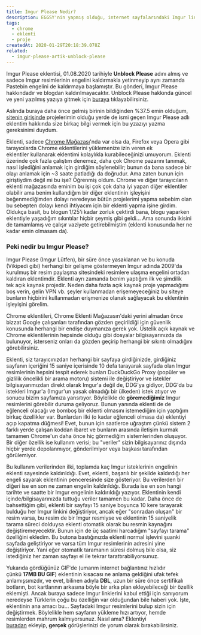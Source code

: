```yaml
---
title: Imgur Please Nedir?
description: EGGSY'nin yapmış olduğu, internet sayfalarındaki Imgur linklerini ve Imgur resimlerine giden direkt istekleri DuckDuckGo Proxy sunucularını kullanarak erişime açan Imgur Please eklentisi hakkında yazı.
tags:
  - chrome
  - eklenti
  - proje
createdAt: 2020-01-29T20:18:39.078Z
related:
  - imgur-please-artik-unblock-please
---
```


<blog-notification type="warning">Imgur Please eklentisi, 01.08.2020 tarihiyle **Unblock Please** adını almış ve sadece Imgur resimlerinin engelini kaldırmakla yetinmeyip aynı zamanda Pastebin engelini de kaldırmaya başlamıştır. Bu gönderi, Imgur Please hakkındadır ve blogdan kaldırılmayacaktır. Unblock Please hakkında güncel ve yeni yazılmış yazıya gitmek için [buraya](/blog/gonderi/imgur-please-artik-unblock-please) tıklayabilirsiniz.</blog-notification>

Aslında buraya daha önce gelmiş birinin bildiğinden %37.5 emin olduğum, [sitenin girişinde](/) projelerimin olduğu yerde de ismi geçen Imgur Please adlı eklentim hakkında size birkaç bilgi vermek için bu yzazıyı yazma gereksinimi duydum.

Eklenti, sadece [Chrome Mağazası](https://chrome.google.com/webstore/detail/imgur-please/lpngbkmgnehdkkobdbieckjpphkohffd)'nda var olsa da, Firefox veya Opera gibi tarayıcılarda Chrome eklentilerini yüklemenize izin veren ek eklentiler kullanarak eklentimi kolaylıkla kurabileceğinizi umuyorum. Eklenti üzerinde çok fazla çalıştım denemez, daha çok Chrome pazarını tanımak, nasıl işlediğini anlamak için girdiğim söylenebilir; bunun da bana sadece bir olayı anlamak için ~3 saate patladığı da doğrudur. Ama zaten bunun için giriştiydim değil mi bu işe? Öğrenmiş oldum. Chrome ve diğer tarayıcıların eklenti mağazasında eminim bu işi çok çok daha iyi yapan diğer eklentiler olabilir ama benim kullandığım bir diğer eklentinin işleyişini beğenmediğimden dolayı neredeyse bütün projelerimi yapma sebebim olan bu sebepten dolayı kendi ihtiyacım için bir eklenti yapma işine girdim. Oldukça basit, bu blogun 1/25'i kadar zorluk çektirdi bana, blogu yaparken eklentiyle yaşadığım sıkıntılar hiçbir şeymiş gibi geldi... Ama sonunda ikisini de tamamlamış ve çalışır vaziyete getirebilmiştim (eklenti konusunda her ne kadar emin olmasam da).

### Peki nedir bu Imgur Please?

Imgur Please (Imgur Lütfen), bir süre önce yasaklanan ve bu konuda (Vikipedi gibi) herhangi bir gelişme göstermeyen Imgur adında 2009'da kurulmuş bir resim paylaşma sitesindeki resimlere ulaşma engelini ortadan kaldıran eklentimdir. Eklenti ayrı zamanda benim yaptığım ilk ve şimdilik tek açık kaynak projedir. Neden daha fazla açık kaynak proje yapmadığımı boş verin, gelin VPN vb. şeyler kullanmadan erişemeyeceğiniz bu siteye bunların hiçbirini kullanmadan erişmenize olanak sağlayacak bu eklentinin işleyişini görelim.

Chrome eklentileri, Chrome Eklenti Mağazasın'daki yerini almadan önce bizzat Google çalışanları tarafından gözden geçirildiği için güvenlik konusunda herhangi bir endişe duymanıza gerek yok. Üstelik açık kaynak ve Chrome eklentilerinin hepsinde olduğu gibi dosyalar bilgisayarınızda da bulunuyor, isterseniz onları da gözden geçirip herhangi bir sıkıntı olmadığını görebilirsiniz.

Eklenti, siz tarayıcınızdan herhangi bir sayfaya girdiğinizde, girdiğiniz sayfanın içeriğini 15 saniye içerisinde 10 defa tarayarak sayfada olan Imgur resimlerinin hepsini tespit ederek bunları DuckDuckGo Proxy (popüler ve gizlilik öncelikli bir arama motoru) sistemi ile değiştiriyor ve istekler bilgisayarımızdan direkt olarak Imgur'a değil de, DDG'ya gidiyor, DDG'da bu istekleri Imgur'a (Imgur'un yasak olmadığı bir ülkeden) istek atıyor ve sonucu bizim sayfamıza yansıtıyor. Böylelikle de **göremediğimiz** Imgur resimlerini görebilir duruma geliyoruz. Bunun yanında eklenti de de eğlenceli olacağı ve bomboş bir eklenti olmasını istemediğim için yaptığım birkaç özellikler var. Bunlardan ilki (o kadar eğlenceli olmasa da) eklentiyi açıp kapatma düğmesi! Evet, bunun için saatlerce uğraştım çünkü sistem 2 farklı yerde çalışan koddan ibaret ve bunların arasında iletişim kurmak tamamen Chrome'un daha önce hiç görmediğim sistemlerinden oluşuyor. Bir diğer özellik ise kullanım verisi; bu "veriler" sizin bilgisayarınız dışında hiçbir yerde depolanmıyor, gönderilmiyor veya başkası tarafından görülemiyor.

Bu kullanım verilerinden ilki, toplamda kaç Imgur isteklerinin engelinin eklenti sayesinde kaldırıldığı. Evet, eklenti, başarılı bir şekilde kaldırdığı her engeli sayarak eklentinin penceresinde size gösteriyor. Bu verilerden bir diğeri ise en son ne zaman engelin kaldırıldığı. Burada ise en son hangi tarihte ve saatte bir Imgur engelinin kaldırıldığı yazıyor. Eklentinin kendi içinde/bilgisayarınızda tuttuğu veriler tamamen bu kadar. Daha önce de bahsettiğim gibi, eklenti bir sayfayı 15 saniye boyunca 10 kere tarayarak bulduğu her Imgur linkini değiştiriyor, ancak eğer "sonradan oluşan" bir resim varsa, bu resim de bir Imgur resmiyse ve eklentinin 15 saniyelik tarama süreci dolduysa eklenti otomatik olarak bu resmin kaynağını değiştiremeyecektir. Bunun için de üç saatimi harcadığım "sayfayı tarama" özelliğini ekledim. Bu butona bastığınızda eklenti normal işlevini şuanki sayfada geliştiriyor ve varsa tüm Imgur resimlerinin adresini yine değiştiriyor. Yani eğer otomatik taramanın süresi dolmuş bile olsa, siz istediğiniz her zaman sayfayı el ile tekrar tarattırabiliyorsunuz.

<p class="text-center">
  <smart-image src="https://the-person-under-this-message.is-inside.me/LIeo5mzQ.gif"></smart-image>
</p>

Yukarıda gördüğünüz GIF'de (umarım internet bağlantınız hızlıdır çünkü **17MB BU GIF**) eklentinin kısacası ne anlama geldiğini ufak tefek anlamışsınızdır, ve evet, bilinen adıyla **DBL**, uzun bir süre önce sertifikalı botların, bot kartlarının arkasına böyle bir arka plan ekleyebileceği bir özellik eklemişti. Ancak buraya sadece Imgur linklerini kabul ettiği için sanıyorum neredeyse Türklerin çoğu bu özelliğin var olduğundan bile haberi yok. İşte, eklentinin ana amacı bu... Sayfadaki Imgur resimlerini bulup sizin için değiştirmek. Böylelikle hem sayfanın yükleme hızı artıyor, hemde resimlerden mahrum kalmıyorsunuz. Nasıl ama? Eklentiyi [buradan](https://chrome.google.com/webstore/detail/imgur-please/lpngbkmgnehdkkobdbieckjpphkohffd) ekleyip, **gerçek** görüşlerinizi de yorum olarak bırakabilirsiniz.
